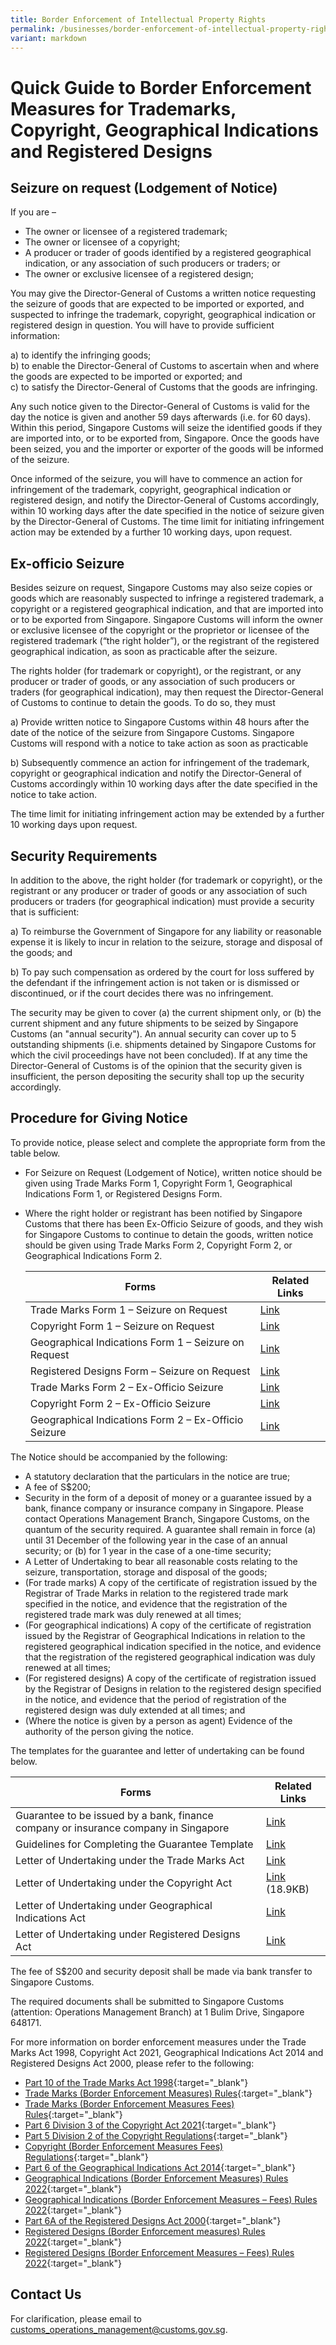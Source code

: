 ```yaml
---
title: Border Enforcement of Intellectual Property Rights
permalink: /businesses/border-enforcement-of-intellectual-property-rights/quick-guide-for-copyright-and-trade-mark-owners-and-licensees/
variant: markdown
---
```

# Quick Guide to Border Enforcement Measures for Trademarks, Copyright, Geographical Indications and Registered Designs

## Seizure on request (Lodgement of Notice)

If you are –

* The owner or licensee of a registered trademark;
* The owner or licensee of a copyright;
* A producer or trader of goods identified by a registered geographical indication, or any association of such producers or traders; or 
* The owner or exclusive licensee of a registered design;

You may give the Director-General of Customs  a written notice requesting the seizure of goods that are expected to be imported or exported, and suspected to infringe the trademark, copyright, geographical indication or registered design in question. You will have to provide sufficient information:

a)  to identify the infringing goods;<br>
b)  to enable the Director-General of Customs to ascertain when and where the goods are expected to be imported or exported; and<br>
c)  to satisfy the Director-General of Customs that the goods are infringing.<br>

Any such notice given to the Director-General of Customs is valid for the day the notice is given and another 59 days afterwards (i.e. for 60 days). Within this period, Singapore Customs will seize the identified goods if they are imported into, or to be exported from, Singapore. Once the goods have been seized, you and the importer or exporter of the goods will be informed of the seizure.

Once informed of the seizure, you will have to commence an action for infringement of the trademark, copyright, geographical indication or registered design, and notify the Director-General of Customs accordingly, within 10 working days after the date specified in the notice of seizure given by the Director-General of Customs. The time limit for initiating infringement action may be extended by a further 10 working days, upon request.


## Ex-officio Seizure
  
Besides seizure on request, Singapore Customs may also seize copies or goods which are reasonably suspected to infringe a registered trademark, a copyright or a registered geographical indication, and that are imported into or to be exported from Singapore. Singapore Customs will inform the owner or exclusive licensee of the copyright or the proprietor or licensee of the registered trademark (“the right holder”), or the registrant of the registered geographical indication, as soon as practicable after the seizure. 

The rights holder (for trademark or copyright), or the registrant, or any producer or trader of goods, or any association of such producers or traders (for geographical indication), may then request the Director-General of Customs to continue to detain the  goods. To do so, they must

a)  Provide written notice to Singapore Customs within 48 hours after the date of the notice of the seizure from Singapore Customs. Singapore Customs will respond with a notice to take action as soon as practicable

b)  Subsequently commence an action for infringement of the trademark, copyright or geographical indication and notify the Director-General of Customs accordingly within 10 working days after the date specified in the notice to take action. 

The time limit for initiating infringement action may be extended by a further 10 working days upon request.
  
## Security Requirements 
  
In addition to the above, the right holder (for trademark or copyright), or the registrant or any producer or trader of goods or any association of such producers or traders (for geographical indication) must provide a security that is sufficient:

a)  To reimburse the Government of Singapore for any liability or reasonable expense it is likely to incur in relation to the seizure, storage and disposal of the  goods; and

b)  To pay such compensation as ordered by the court for loss suffered by the defendant if the infringement action is not taken or is dismissed or discontinued, or if the court decides there was no infringement. 

The security may be given to cover (a) the current shipment only, or (b) the current shipment and any future shipments to be seized by Singapore Customs (an "annual security"). An annual security can cover up to 5 outstanding shipments (i.e. shipments detained by Singapore Customs for which the civil proceedings have not been concluded). If at any time the Director-General of Customs is of the opinion that the security given is insufficient, the person depositing the security shall top up the security accordingly.

## Procedure for Giving Notice 
  
To provide notice, please select and complete the appropriate form from the table below.

* For Seizure on Request (Lodgement of Notice), written notice should be given using Trade Marks Form 1, Copyright Form 1, Geographical Indications Form 1, or Registered Designs Form. 
* Where the right holder or registrant has been notified by Singapore Customs that there has been Ex-Officio Seizure of goods, and they wish for Singapore Customs to continue to detain the goods, written notice should be given using Trade Marks Form 2, Copyright Form 2, or Geographical Indications Form 2. 


  | Forms | Related Links |
  |---|---|
  | Trade Marks Form 1 – Seizure on Request | [Link](https://go.gov.sg/trademarks-form1-seizure-on-request)|
  | Copyright Form 1 – Seizure on Request | [Link](https://go.gov.sg/copyright-form1-seizure-on-request)|
	|Geographical Indications Form 1 – Seizure on Request|  [Link](https://go.gov.sg/geographical-indications-form1-seizure-on-request)|
	| Registered Designs Form – Seizure on Request| [Link](https://go.gov.sg/registered-designs-form-seizure-on-request)|
  | Trade Marks Form 2 – Ex-Officio Seizure | [Link](https://go.gov.sg/trade-marks-form2-ex-officio-seizure)|
  | Copyright Form 2 – Ex-Officio Seizure | [Link](https://go.gov.sg/copyright-form-2-ex-officio-seizure)|
	 | Geographical Indications Form 2 – Ex-Officio Seizure | [Link](https://go.gov.sg/geographical-indications-form2-ex-officio-seizure)|

The Notice should be accompanied by the following:

* A statutory declaration that the particulars in the notice are true;
* A fee of S$200;
* Security in the form of a deposit of money or a guarantee issued by a bank, finance company or insurance company in Singapore. Please contact Operations Management Branch, Singapore Customs, on the quantum of the security required. A guarantee shall remain in force (a) until 31 December of the following year in the case of an annual security; or (b) for 1 year in the case of a one-time security;
* A Letter of Undertaking to bear all reasonable costs relating to the seizure, transportation, storage and disposal of the goods;
* (For trade marks) A copy of the certificate of registration issued by the Registrar of Trade Marks in relation to the registered trade mark specified in the notice, and evidence that the registration of the registered trade mark was duly renewed at all times;
* (For geographical indications) A copy of the certificate of registration issued by the Registrar of Geographical Indications in relation to the registered geographical indication specified in the notice, and evidence that the registration of the registered geographical indication was duly renewed at all times;
* (For registered designs) A copy of the certificate of registration issued by the Registrar of Designs in relation to the registered design specified in the notice, and evidence that the period of registration of the registered design was duly extended at all times; and
* (Where the notice is given by a person as agent) Evidence of the authority of the person giving the notice. 

The templates for the guarantee and letter of undertaking can be found below.

| Forms |  Related Links |
|---|---|
| Guarantee to be issued by a bank, finance company or insurance company in Singapore | [Link](https://go.gov.sg/guarantee-to-be-issued-by-a-bank-finance-company-or-insurance-company-in-singapore)|
| Guidelines for Completing the Guarantee Template | [Link](https://go.gov.sg/guidelines-for-completing-the-guarantee-gov-ut-template)|
| Letter of Undertaking under the Trade Marks Act| [Link](https://go.gov.sg/loutmnov22) |
| Letter of Undertaking under the Copyright Act | [Link](/files/businesses/letter-of-undertaking-under-copyright-act.docx) (18.9KB) |
| Letter of Undertaking under Geographical Indications Act| [Link](https://go.gov.sg/louginov22) |
| Letter of Undertaking under Registered Designs Act| [Link](https://go.gov.sg/lourdnov22) |

The fee of S$200 and security deposit shall be made via bank transfer to Singapore Customs.

The required documents shall be submitted to Singapore Customs (attention: Operations Management Branch) at 1 Bulim Drive, Singapore 648171.

For more information on border enforcement measures under the Trade Marks Act 1998, Copyright Act 2021, Geographical Indications Act 2014 and Registered Designs Act 2000, please refer to the following:
  
  -   [Part 10 of the Trade Marks Act 1998](https://sso.agc.gov.sg/Act/TMA1998?ProvIds=pr81-,pr81A-,pr81B-,pr82-,pr83-,pr84-,pr85-,pr85A-,pr85B-,pr86-,pr87-,pr88-,pr89-,pr90-,pr91-,pr92-,pr93-,pr93A-,pr93B-,pr93C-,pr93D-,pr93E-,pr93F-,pr93G-,pr93H-,pr93I-,pr93J-,pr93K-,pr93L-,pr94-,pr95-,pr96-,pr97-,pr98-,pr99-,pr100-){:target="_blank"}
  -   [Trade Marks (Border Enforcement Measures) Rules](https://sso.agc.gov.sg/SL/TMA1998-R2?DocDate=20191112){:target="_blank"}
  -   [Trade Marks (Border Enforcement Measures Fees) Rules](https://sso.agc.gov.sg/SL/TMA1998-S749-2019?DocDate=20191112){:target="_blank"}
  -   [Part 6 Division 3 of the Copyright Act 2021](https://sso.agc.gov.sg/Act/CA2021?ProvIds=pr329-,pr330-,pr331-,pr332-,pr333-,pr334-,pr335-,pr336-,pr337-,pr338-,pr339-,pr340-,pr341-,pr342-,pr343-,pr344-,pr345-,pr346-,pr347-,pr348-,pr349-,pr350-,pr351-,pr352-,pr353-,pr354-,pr355-,pr356-,pr357-,pr358-,pr359-,pr360-,pr361-,pr362-,pr363-,pr364-,pr365-,pr366-,pr367-,pr368-){:target="_blank"}
  -   [Part 5 Division 2 of the Copyright Regulations](https://sso.agc.gov.sg/SL/CA2021-S882-2021?DocDate=20211119&amp;ProvIds=pr82-,pr83-,pr84-,pr85-,pr86-,pr87-,pr88-,pr89-){:target="_blank"}
  -   [Copyright (Border Enforcement Measures Fees) Regulations](https://sso.agc.gov.sg/SL/CA2021-S881-2021?DocDate=20211119){:target="_blank"}
  -   [Part 6 of the Geographical Indications Act 2014](https://sso.agc.gov.sg/Act/GIA2014?ProvIds=P16-#P16-){:target="_blank"}
  -   [Geographical Indications (Border Enforcement Measures) Rules 2022](https://sso.agc.gov.sg/SL/GIA2014-S816-2022?DocDate=20221021){:target="_blank"}
  -   [Geographical Indications (Border Enforcement Measures – Fees) Rules 2022](https://sso.agc.gov.sg/SL/GIA2014-S817-2022?DocDate=20221021){:target="_blank"}
  -  [Part 6A of the Registered Designs Act 2000](https://sso.agc.gov.sg/Act/RDA2000?ProvIds=P16A*-#P16A*-){:target="_blank"}
  -  [Registered Designs (Border Enforcement measures) Rules 2022](https://sso.agc.gov.sg/SL/RDA2000-S814-2022?DocDate=20221021){:target="_blank"}
  -  [Registered Designs (Border Enforcement Measures – Fees) Rules 2022](https://sso.agc.gov.sg/SL/RDA2000-S815-2022?DocDate=20221021){:target="_blank"}


## Contact Us

For clarification, please email to  [customs_operations_management@customs.gov.sg](mailto:customs_operations_management@customs.gov.sg).